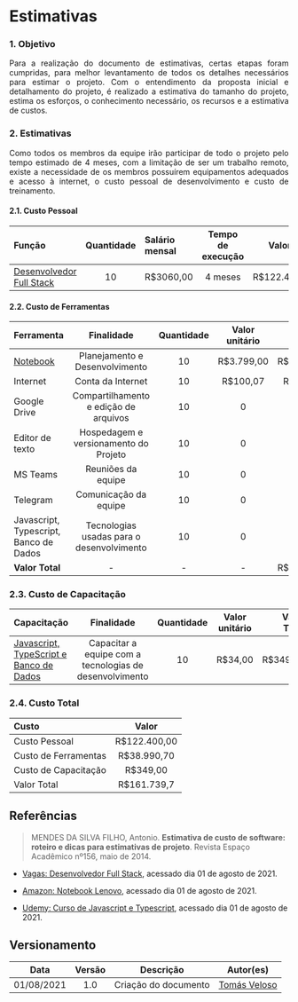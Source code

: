 # Estimativas

### 1. Objetivo 

<p align = "justify"> Para a realização do documento de estimativas, certas etapas foram cumpridas, para melhor levantamento de todos os detalhes necessários para estimar o projeto. Com o entendimento da proposta inicial e detalhamento do projeto, é realizado a estimativa do tamanho do projeto, estima os esforços, o conhecimento necessário, os recursos e a estimativa de custos. </p> 

### 2. Estimativas 

<p align = "justify"> Como todos os membros da equipe irão participar de todo o projeto pelo tempo estimado de 4 meses, com a limitação de ser um trabalho remoto, existe a necessidade de os membros possuírem equipamentos adequados e acesso à internet, o custo pessoal de desenvolvimento e custo de treinamento. </p> 
 
#### 2.1. Custo Pessoal 

| **Função** | **Quantidade** | **Salário mensal** | **Tempo de execução** | **Valor Total** | 
| :--- | :---: | :--- | :---: | ---: | 
| [Desenvolvedor Full Stack](#referencias) | 10 | R$3060,00 | 4 meses | R$122.400,00 | 
 
#### 2.2. Custo de Ferramentas 
 
| **Ferramenta** | **Finalidade** | **Quantidade** | **Valor unitário** |**Valor** | 
| :--- | :---: | :---: | :---: | ---: | 
| [Notebook](#referencias) | Planejamento e Desenvolvimento | 10 | R$3.799,00 | R$37.990,00 | 
| Internet | Conta da Internet | 10 | R$100,07 | R$1.000,70 | 
| Google Drive |Compartilhamento e edição de arquivos | 10 | 0 | R$0,00 | 
| Editor de texto | Hospedagem e versionamento do Projeto | 10 | 0 | R$0,00 | 
| MS Teams | Reuniões da equipe | 10 | 0 | R$0,00 | 
| Telegram | Comunicação da equipe | 10 | 0 | R$0,00 | 
| Javascript, Typescript, Banco de Dados | Tecnologias usadas para o desenvolvimento | 10 | 0 | R$0,00 | 
| **Valor Total** | - | - | - | R$38.990,70 | 

### 2.3. Custo de Capacitação 

| **Capacitação** | **Finalidade** | **Quantidade** | **Valor unitário** |**Valor Total** | 
| :--- | :---: | :---: | :---: | ---: | 
| [Javascript, TypeScript e Banco de Dados](#referencias) | Capacitar a equipe com a tecnologias de desenvolvimento | 10 | R$34,00 | R$349,00 | 
 
### 2.4. Custo Total 

| **Custo** | **Valor** | 
| :--- | :---: | 
| Custo Pessoal | R$122.400,00 | 
| Custo de Ferramentas | R$38.990,70 | 
| Custo de Capacitação | R$349,00 | 
| Valor Total | R$161.739,7 | 

## Referências

>MENDES DA SILVA FILHO, Antonio. **Estimativa de custo de software: roteiro e dicas para estimativas de projeto**. Revista Espaço Acadêmico nº156, maio de 2014. 


* [Vagas: Desenvolvedor Full Stack](https://www.vagas.com.br/cargo/desenvolvedor-full-stack), acessado dia 01 de agosto de 2021. 

* [Amazon: Notebook Lenovo](https://www.amazon.com.br/Notebook-Lenovo-Ultrafino-ideapad-S145/dp/B08CPYLTN3?ref_=Oct_d_otopr_d_16364755011&pd_rd_w=zYl0z&), acessado dia 01 de agosto de 2021. 

* [Udemy: Curso de Javascript e Typescript](https://www.udemy.com/course/curso-de-javascript-moderno-do-basico-ao-avancado/), acessado dia 01 de agosto de 2021. 

## Versionamento 

| Data | Versão | Descrição | Autor(es) | 
| :----: | :----: | :----: | :----: | 
| 01/08/2021 | 1.0 | Criação do documento | [Tomás Veloso](https://github.com/tomasvelos0) | 